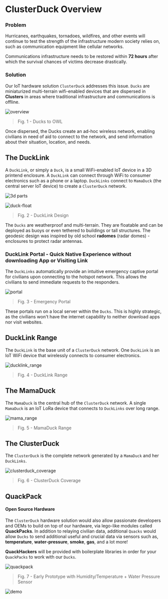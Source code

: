 # ClusterDuck Overview
### Problem
Hurricanes, earthquakes, tornadoes, wildfires, and other events will continue to test the strength of the infrastructure modern society relies on, such as communication equipment like cellular networks.

Communications infrastructure needs to be restored within **72 hours** after which the survival chances of victims decrease drastically. 

### Solution
Our IoT hardware solution `ClusterDuck` addresses this issue. `Ducks` are miniaturized multi-terrain wifi-enabled devices that are dispersed in **Clusters** in areas where traditional infrastructure and communications is offline. 

![overview](https://user-images.githubusercontent.com/13107225/46240475-263eb080-c376-11e8-9d17-ffe05a4c6527.png)
> Fig. 1 - Ducks to OWL

Once dispersed, the Ducks create an ad-hoc wireless network, enabling civilians in need of aid to connect to the network, and send information about their situation, location, and needs.

## The DuckLink

A `DuckLink`, or simply a `Duck`, is a small WiFi-enabled IoT device in a 3D printend enclosure. A `DuckLink` can connect through WiFi to consumer electronics such as a phone or a laptop. `DuckLinks` connect to `MamaDuck` (the central server IoT device) to create a `ClusterDuck` network.

![3d parts](https://user-images.githubusercontent.com/13107225/46240708-9995f180-c379-11e8-9084-c59a41e9177d.png)

![duck-float](https://user-images.githubusercontent.com/13107225/46577783-62988f00-c9bc-11e8-8da5-41eab2b3fe56.gif)
> Fig. 2 - DuckLink Design

The `Ducks` are weatherproof and multi-terrain. They are floatable and can be deployed as buoys or even tethered to buildings or tall structures. The geodesic design was inspired by old school **radomes** (radar domes) - enclosures to protect radar antennas.

### DuckLink Portal - Quick Native Experience without downloading App or Visiting Link
The `DuckLinks` automatically provide an intuitive emergency captive portal for civilians upon connecting to the hotspot network. This allows the civilians to send immediate requests to the responders.

![portal](https://project-owl-ruby-17-zany-wolverine.mybluemix.net/assets/cluster_demo_vector.gif)
> Fig. 3 - Emergency Portal

These portals run on a local server within the `Ducks`. This is highly strategic, as the civilians won't have the internet capability to neither download apps nor visit websites.

## DuckLink Range

The `DuckLink` is the base unit of a `ClusterDuck` network. One `DuckLink` is an IoT WiFi device that wirelessly connects to consumer electronics.

![ducklink_range](https://user-images.githubusercontent.com/13107225/46240731-f1ccf380-c379-11e8-9ffe-5676d822a774.png)
> Fig. 4 - DuckLink Range


## The MamaDuck

The `MamaDuck` is the central hub of the `ClusterDuck` network. A single `MamaDuck` is an IoT LoRa device that connects to `DuckLinks` over long range.

![mama_range](https://user-images.githubusercontent.com/13107225/46240827-44f37600-c37b-11e8-9230-d4c8ad587e05.png)
> Fig. 5 - MamaDuck Range

## The ClusterDuck

The `ClusterDuck` is the complete network generated by a `MamaDuck` and her `DuckLinks`.

![clusterduck_coverage](https://user-images.githubusercontent.com/13107225/46241000-d9f76e80-c37d-11e8-8c40-bcde4474359f.png)
> Fig. 6 - ClusterDuck Coverage

## QuackPack
#### Open Source Hardware
The `ClusterDuck` hardware solution would also allow passionate developers and OEMs to build on top of our hardware, via lego-like modules called **QuackPacks**. In addition to relaying civilian data, additional `Quacks` would allow `Ducks` to send additional useful and crucial data via sensors such as, **temperature**, **water-pressure**, **smoke**, **gas**, and a lot more!

**QuackHackers** will be provided with boilerplate libraries in order for your `QuackPacks` to work with our `Ducks`.

![quackpack](https://user-images.githubusercontent.com/13107225/46578491-c7a9b000-c9cf-11e8-805a-22c2edfb8a9b.png)
> Fig. 7 - Early Prototype with Humidity/Temperature + Water Pressure Sensor


![demo](https://media.giphy.com/media/9rjMXZSAvqTxCb1WTh/giphy.gif)
